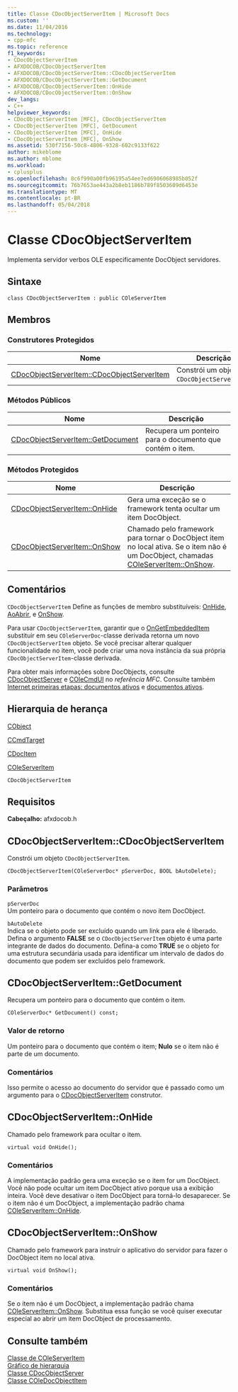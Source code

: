 ```yaml
---
title: Classe CDocObjectServerItem | Microsoft Docs
ms.custom: ''
ms.date: 11/04/2016
ms.technology:
- cpp-mfc
ms.topic: reference
f1_keywords:
- CDocObjectServerItem
- AFXDOCOB/CDocObjectServerItem
- AFXDOCOB/CDocObjectServerItem::CDocObjectServerItem
- AFXDOCOB/CDocObjectServerItem::GetDocument
- AFXDOCOB/CDocObjectServerItem::OnHide
- AFXDOCOB/CDocObjectServerItem::OnShow
dev_langs:
- C++
helpviewer_keywords:
- CDocObjectServerItem [MFC], CDocObjectServerItem
- CDocObjectServerItem [MFC], GetDocument
- CDocObjectServerItem [MFC], OnHide
- CDocObjectServerItem [MFC], OnShow
ms.assetid: 530f7156-50c8-4806-9328-602c9133f622
author: mikeblome
ms.author: mblome
ms.workload:
- cplusplus
ms.openlocfilehash: 8c6f990a00fb96195a54ee7ed6906068985b052f
ms.sourcegitcommit: 76b7653ae443a2b8eb1186b789f8503609d6453e
ms.translationtype: MT
ms.contentlocale: pt-BR
ms.lasthandoff: 05/04/2018
---
```

# <a name="cdocobjectserveritem-class"></a>Classe CDocObjectServerItem
Implementa servidor verbos OLE especificamente DocObject servidores.  
  
## <a name="syntax"></a>Sintaxe  
  
```  
class CDocObjectServerItem : public COleServerItem  
```  
  
## <a name="members"></a>Membros  
  
### <a name="protected-constructors"></a>Construtores Protegidos  
  
|Nome|Descrição|  
|----------|-----------------|  
|[CDocObjectServerItem::CDocObjectServerItem](#cdocobjectserveritem)|Constrói um objeto `CDocObjectServerItem`.|  
  
### <a name="public-methods"></a>Métodos Públicos  
  
|Nome|Descrição|  
|----------|-----------------|  
|[CDocObjectServerItem::GetDocument](#getdocument)|Recupera um ponteiro para o documento que contém o item.|  
  
### <a name="protected-methods"></a>Métodos Protegidos  
  
|Nome|Descrição|  
|----------|-----------------|  
|[CDocObjectServerItem::OnHide](#onhide)|Gera uma exceção se o framework tenta ocultar um item DocObject.|  
|[CDocObjectServerItem::OnShow](#onshow)|Chamado pelo framework para tornar o DocObject item no local ativa. Se o item não é um DocObject, chamadas [COleServerItem::OnShow](../../mfc/reference/coleserveritem-class.md#onshow).|  
  
## <a name="remarks"></a>Comentários  
 `CDocObjectServerItem` Define as funções de membro substituíveis: [OnHide](#onhide), [AoAbrir](http://msdn.microsoft.com/en-us/7a9b1363-6ad8-4732-9959-4e35c07644fd), e [OnShow](#onshow).  
  
 Para usar `CDocObjectServerItem`, garantir que o [OnGetEmbeddedItem](../../mfc/reference/coleserverdoc-class.md#ongetembeddeditem) substituir em seu `COleServerDoc`-classe derivada retorna um novo `CDocObjectServerItem` objeto. Se você precisar alterar qualquer funcionalidade no item, você pode criar uma nova instância da sua própria `CDocObjectServerItem`-classe derivada.  
  
 Para obter mais informações sobre DocObjects, consulte [CDocObjectServer](../../mfc/reference/cdocobjectserver-class.md) e [COleCmdUI](../../mfc/reference/colecmdui-class.md) no *referência MFC*. Consulte também [Internet primeiras etapas: documentos ativos](../../mfc/active-documents-on-the-internet.md) e [documentos ativos](../../mfc/active-documents-on-the-internet.md).  
  
## <a name="inheritance-hierarchy"></a>Hierarquia de herança  
 [CObject](../../mfc/reference/cobject-class.md)  
  
 [CCmdTarget](../../mfc/reference/ccmdtarget-class.md)  
  
 [CDocItem](../../mfc/reference/cdocitem-class.md)  
  
 [COleServerItem](../../mfc/reference/coleserveritem-class.md)  
  
 `CDocObjectServerItem`  
  
## <a name="requirements"></a>Requisitos  
 **Cabeçalho:** afxdocob.h  
  
##  <a name="cdocobjectserveritem"></a>  CDocObjectServerItem::CDocObjectServerItem  
 Constrói um objeto `CDocObjectServerItem`.  
  
```  
CDocObjectServerItem(COleServerDoc* pServerDoc, BOOL bAutoDelete);
```  
  
### <a name="parameters"></a>Parâmetros  
 `pServerDoc`  
 Um ponteiro para o documento que contém o novo item DocObject.  
  
 `bAutoDelete`  
 Indica se o objeto pode ser excluído quando um link para ele é liberado. Defina o argumento **FALSE** se o `CDocObjectServerItem` objeto é uma parte integrante de dados do documento. Defina-a como **TRUE** se o objeto for uma estrutura secundária usada para identificar um intervalo de dados do documento que podem ser excluídos pelo framework.  
  
##  <a name="getdocument"></a>  CDocObjectServerItem::GetDocument  
 Recupera um ponteiro para o documento que contém o item.  
  
```  
COleServerDoc* GetDocument() const;  
```  
  
### <a name="return-value"></a>Valor de retorno  
 Um ponteiro para o documento que contém o item; **Nulo** se o item não é parte de um documento.  
  
### <a name="remarks"></a>Comentários  
 Isso permite o acesso ao documento do servidor que é passado como um argumento para o [CDocObjectServerItem](#cdocobjectserveritem) construtor.  
  
##  <a name="onhide"></a>  CDocObjectServerItem::OnHide  
 Chamado pelo framework para ocultar o item.  
  
```  
virtual void OnHide();
```  
  
### <a name="remarks"></a>Comentários  
 A implementação padrão gera uma exceção se o item for um DocObject. Você não pode ocultar um item DocObject ativo porque usa a exibição inteira. Você deve desativar o item DocObject para torná-lo desaparecer. Se o item não é um DocObject, a implementação padrão chama [COleServerItem::OnHide](../../mfc/reference/coleserveritem-class.md#onhide).  
  
##  <a name="onshow"></a>  CDocObjectServerItem::OnShow  
 Chamado pelo framework para instruir o aplicativo do servidor para fazer o DocObject item no local ativa.  
  
```  
virtual void OnShow();
```  
  
### <a name="remarks"></a>Comentários  
 Se o item não é um DocObject, a implementação padrão chama [COleServerItem::OnShow](../../mfc/reference/coleserveritem-class.md#onopen). Substitua essa função se você quiser executar especial ao abrir um item DocObject de processamento.  
  
## <a name="see-also"></a>Consulte também  
 [Classe de COleServerItem](../../mfc/reference/coleserveritem-class.md)   
 [Gráfico de hierarquia](../../mfc/hierarchy-chart.md)   
 [Classe CDocObjectServer](../../mfc/reference/cdocobjectserver-class.md)   
 [Classe COleDocObjectItem](../../mfc/reference/coledocobjectitem-class.md)
